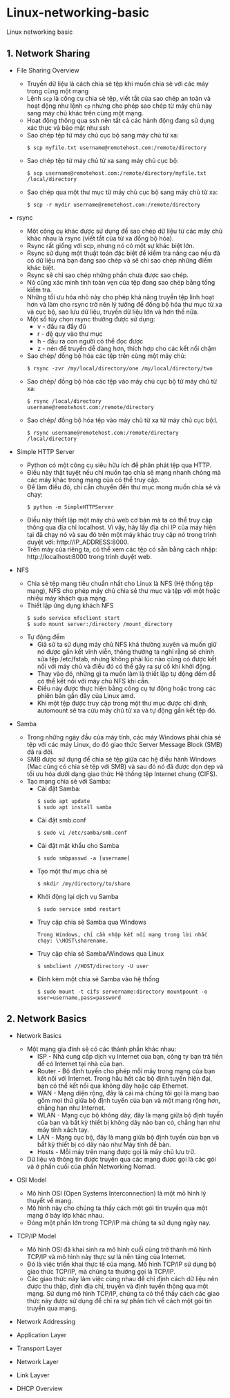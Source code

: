 # Linux-networking-basic
Linux networking basic

## 1. Network Sharing
 - File Sharing Overview
   - Truyền dữ liệu là cách chia sẻ tệp khi muốn chia sẻ với các máy trong cùng một mạng
   - Lệnh ``` scp ``` là công cụ chia sẻ tệp, viết tắt của sao chép an toàn và hoạt động như lệnh ``` cp ``` nhưng cho phép sao chép từ máy chủ này sang máy chủ khác trên cùng một mạng.
   - Hoạt động thông qua ssh nên tất cả các hành động đang sử dụng xác thực và bảo mật như ssh
   - Sao chép tệp từ máy chủ cục bộ sang máy chủ từ xa: 
     ```
     $ scp myfile.txt username@remotehost.com:/remote/directory
     ```
   - Sao chép tệp từ máy chủ từ xa sang máy chủ cục bộ:
     ```
     $ scp username@remotehost.com:/remote/directory/myfile.txt /local/directory
     ```
   - Sao chép qua một thư mục từ máy chủ cục bộ sang máy chủ từ xa:
     ```
     $ scp -r mydir username@remotehost.com:/remote/directory
     ```
 
 - rsync
   - Một công cụ khác được sử dụng để sao chép dữ liệu từ các máy chủ khác nhau là rsync (viết tắt của từ xa đồng bộ hóa).
   - Rsync rất giống với scp, nhưng nó có một sự khác biệt lớn. 
   - Rsync sử dụng một thuật toán đặc biệt để kiểm tra nâng cao nếu đã có dữ liệu mà bạn đang sao chép và sẽ chỉ sao chép những điểm khác biệt.
   - Rsync sẽ chỉ sao chép những phần chưa được sao chép.
   - Nó cũng xác minh tính toàn vẹn của tệp đang sao chép bằng tổng kiểm tra. 
   - Những tối ưu hóa nhỏ này cho phép khả năng truyền tệp linh hoạt hơn và làm cho rsync trở nên lý tưởng để đồng bộ hóa thư mục từ xa và cục bộ, sao lưu dữ liệu, truyền dữ liệu lớn và hơn thế nữa.
   - Một số tùy chọn rsync thường được sử dụng:
     - v - đầu ra đầy đủ
     - r - đệ quy vào thư mục
     - h - đầu ra con người có thể đọc được
     - z - nén để truyền dễ dàng hơn, thích hợp cho các kết nối chậm
   - Sao chép/ đồng bộ hóa các tệp trên cùng một máy chủ:
     ```
     $ rsync -zvr /my/local/directory/one /my/local/directory/two
     ```
   - Sao chép/ đồng bộ hóa các tệp vào máy chủ cục bộ từ máy chủ từ xa:
     ```
     $ rsync /local/directory username@remotehost.com:/remote/directory
     ```
   - Sao chép/ đồng bộ hóa tệp vào máy chủ từ xa từ máy chủ cục bộ:\
     ```
     $ rsync username@remotehost.com:/remote/directory /local/directory
     ```
 
 - Simple HTTP Server
    - Python có một công cụ siêu hữu ích để phân phát tệp qua HTTP. 
    - Điều này thật tuyệt nếu chỉ muốn tạo chia sẻ mạng nhanh chóng mà các máy khác trong mạng của có thể truy cập. 
    - Để làm điều đó, chỉ cần chuyển đến thư mục mong muốn chia sẻ và chạy:
      ```
      $ python -m SimpleHTTPServer
      ```
    - Điều này thiết lập một máy chủ web cơ bản mà ta có thể truy cập thông qua địa chỉ localhost. Vì vậy, hãy lấy địa chỉ IP của máy hiện tại đã chạy nó và sau đó trên một máy khác truy cập nó trong trình duyệt với: http://IP_ADDRESS:8000. 
    - Trên máy của riêng ta, có thể xem các tệp có sẵn bằng cách nhập: http://localhost:8000 trong trình duyệt web. 
    
  - NFS
    - Chia sẻ tệp mạng tiêu chuẩn nhất cho Linux là NFS (Hệ thống tệp mạng), NFS cho phép máy chủ chia sẻ thư mục và tệp với một hoặc nhiều máy khách qua mạng.
    - Thiết lập ứng dụng khách NFS
      ```
      $ sudo service nfsclient start
      $ sudo mount server:/directory /mount_directory
      ```
    - Tự động đếm
      - Giả sử ta sử dụng máy chủ NFS khá thường xuyên và muốn giữ nó được gắn kết vĩnh viễn, thông thường ta nghĩ rằng sẽ chỉnh sửa tệp /etc/fstab, nhưng không phải lúc nào cũng có được kết nối với máy chủ và điều đó có thể gây ra sự cố khi khởi động. 
      - Thay vào đó, những gì ta muốn làm là thiết lập tự động đếm để có thể kết nối với máy chủ NFS khi cần. 
      - Điều này được thực hiện bằng công cụ tự động hoặc trong các phiên bản gần đây của Linux amd. 
      - Khi một tệp được truy cập trong một thư mục được chỉ định, automount sẽ tra cứu máy chủ từ xa và tự động gắn kết tệp đó.
  
  - Samba 
    - Trong những ngày đầu của máy tính, các máy Windows phải chia sẻ tệp với các máy Linux, do đó giao thức Server Message Block (SMB) đã ra đời. 
    - SMB được sử dụng để chia sẻ tệp giữa các hệ điều hành Windows (Mac cũng có chia sẻ tệp với SMB) và sau đó nó đã được dọn dẹp và tối ưu hóa dưới dạng giao thức Hệ thống tệp Internet chung (CIFS). 
    - Tạo mạng chia sẻ với Samba:
      - Cài đặt Samba: 
        ```
        $ sudo apt update
        $ sudo apt install samba
        ```
      - Cài đặt smb.conf
        ```
        $ sudo vi /etc/samba/smb.conf
        ```
      - Cài đặt mật khẩu cho Samba
        ```
        $ sudo smbpasswd -a [username]
        ```
      - Tạo một thư mục chia sẻ
        ```
        $ mkdir /my/directory/to/share
        ```
      - Khởi động lại dịch vụ Samba
        ```
        $ sudo service smbd restart
        ```
      - Truy cập chia sẻ Samba qua Windows
        ```
        Trong Windows, chỉ cần nhập kết nối mạng trong lời nhắc chạy: \\HOST\sharename.
        ```
      - Truy cập chia sẻ Samba/Windows qua Linux
        ```
        $ smbclient //HOST/directory -U user
        ```
      - Đính kèm một chia sẻ Samba vào hệ thống
        ```
        $ sudo mount -t cifs servername:directory mountpount -o user=username,pass=password
        ```
  
## 2. Network Basics  
 - Network Basics
   - Một mạng gia đình sẽ có các thành phần khác nhau:
     - ISP - Nhà cung cấp dịch vụ Internet của bạn, công ty bạn trả tiền để có Internet tại nhà của bạn.
     - Router - Bộ định tuyến cho phép mỗi máy trong mạng của bạn kết nối với Internet. Trong hầu hết các bộ định tuyến hiện đại, bạn có thể kết nối qua không dây hoặc cáp Ethernet.
     - WAN - Mạng diện rộng, đây là cái mà chúng tôi gọi là mạng bao gồm mọi thứ giữa bộ định tuyến của bạn và một mạng rộng hơn, chẳng hạn như Internet.
     - WLAN - Mạng cục bộ không dây, đây là mạng giữa bộ định tuyến của bạn và bất kỳ thiết bị không dây nào bạn có, chẳng hạn như máy tính xách tay.
     - LAN - Mạng cục bộ, đây là mạng giữa bộ định tuyến của bạn và bất kỳ thiết bị có dây nào như Máy tính để bàn.
     - Hosts - Mỗi máy trên mạng được gọi là máy chủ lưu trữ.
   - Dữ liệu và thông tin được truyền qua các mạng được gọi là các gói và ở phần cuối của phần Networking Nomad.     
 
 - OSI Model
   - Mô hình OSI (Open Systems Interconnection) là một mô hình lý thuyết về mạng. 
   - Mô hình này cho chúng ta thấy cách một gói tin truyền qua một mạng ở bảy lớp khác nhau. 
   - Đóng một phần lớn trong TCP/IP mà chúng ta sử dụng ngày nay.  
 
 - TCP/IP Model
   - Mô hình OSI đã khai sinh ra mô hình cuối cùng trở thành mô hình TCP/IP và mô hình này thực sự là nền tảng của Internet. 
   - Đó là việc triển khai thực tế của mạng. Mô hình TCP/IP sử dụng bộ giao thức TCP/IP, mà chúng ta thường gọi là TCP/IP. 
   - Các giao thức này làm việc cùng nhau để chỉ định cách dữ liệu nên được thu thập, định địa chỉ, truyền và định tuyến thông qua một mạng. Sử dụng mô hình TCP/IP, chúng ta có thể thấy cách các giao thức này được sử dụng để chỉ ra sự phân tích về cách một gói tin truyền qua mạng.
     
 - Network Addressing
 - Application Layer
 - Transport Layer
 - Network Layer
 - Link Layver
 - DHCP Overview

     
